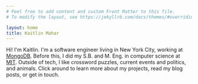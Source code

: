 ```yaml
---
# Feel free to add content and custom Front Matter to this file.
# To modify the layout, see https://jekyllrb.com/docs/themes/#overriding-theme-defaults

layout: home
title: Kaitlin Mahar
---
```


Hi! I'm Kaitlin. I'm a software engineer living in New York City, working at [MongoDB](https://www.mongodb.com/). Before this, I did my S.B. and M. Eng. in computer science at [MIT](https://web.mit.edu/). Outside of tech, I like crossword puzzles, current events and politics, and animals. Click around to learn more about my projects, read my blog posts, or get in touch.